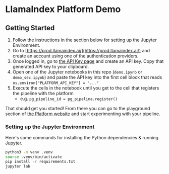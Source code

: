 # LlamaIndex Platform Demo

## Getting Started

1. Follow the instructions in the section below for setting up the Jupyter Environment.
1. Go to [https://prod.llamaindex.ai/](https://prod.llamaindex.ai/) and create an account using one of the authentication providers.
1. Once logged in, go to [the API Key page](https://prod.llamaindex.ai/api-key) and create an API key. Copy that generated API key to your clipboard.
1. Open one of the Jupyter notebooks in this repo (`demo.ipynb` or `demo_sec.ipynb`) and paste the API key into the first cell block that reads `os.environ["PLATFORM_API_KEY"] = "..."`
1. Execute the cells in the notebook until you get to the cell that registers the pipeline with the platform
    * e.g. `pg_pipeline_id = pg_pipeline.register()`

That should get you started! From there you can go to the playground section of [the Platform website](https://prod.llamaindex.ai/) and start experimenting with your pipeline.

### Setting up the Jupyter Environment
Here's some commands for installing the Python dependencies & running Jupyter.
```bash
python3 -m venv .venv
source .venv/bin/activate
pip install -r requirements.txt
jupyter lab
```
